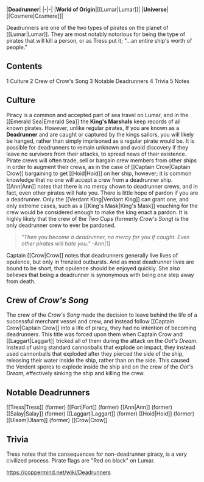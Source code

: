 |**Deadrunner**|
|-|-|
|**World of Origin**|[[Lumar\|Lumar]]|
|**Universe**|[[Cosmere\|Cosmere]]|

Deadrunners are one of the two types of pirates on the planet of [[Lumar\|Lumar]]. They are most notably notorious for being the type of pirates that will kill a person, or as Tress put it; "...an entire ship's worth of people."

## Contents

1 Culture
2 Crew of Crow's Song
3 Notable Deadrunners
4 Trivia
5 Notes


## Culture
Piracy is a common and accepted part of sea travel on Lumar, and in the [[Emerald Sea\|Emerald Sea]] the **King's Marshals** keep records of all known pirates. However, unlike regular pirates, If you are known as a **Deadrunner** and are caught or captured by the kings sailors, you will likely be hanged, rather than simply imprisoned as a regular pirate would be. It is possible for deadrunners to remain unknown and avoid discovery if they leave no survivors from their attacks, to spread news of their existence.
Pirate crews will often trade, sell or bargain crew members from other ships in order to augment their crews, as in the case of [[Captain Crow\|Captain Crow]] bargaining to get [[Hoid\|Hoid]] on her ship, however; it is common knowledge that no one will accept a crew from a deadrunner ship. [[Ann\|Ann]] notes that there is no mercy shown to deadrunner crews, and in fact, even other pirates will hate you.
There is little hope of pardon if you are a deadrunner. Only the [[Verdant King\|Verdant King]] can grant one, and only extreme cases, such as a [[King's Mask\|King's Mask]] vouching for the crew would be considered enough to make the king enact a pardon. It is highly likely that the crew of the *Two Cups* (formerly *Crow's Song*) is the only deadrunner crew to ever be pardoned.

>“*Then you become a deadrunner, no mercy for you if caught. Even other pirates will hate you.*”
\-Ann[1]


Captain [[Crow\|Crow]] notes that deadrunners generally live lives of opulence, but only in frenzied outbursts. And as most deadrunner lives are bound to be short, that opulence should be enjoyed quickly. She also believes that being a deadrunner is synonymous with being one step away from death.

## Crew of *Crow's Song*
The crew of the *Crow's Song* made the decision to leave behind the life of a successful merchant vessel and crew, and instead follow [[Captain Crow\|Captain Crow]] into a life of piracy, they had no intention of becoming deadrunners. This title was forced upon them when Captain Crow and [[Laggart\|Laggart]] tricked all of them during the attack on the *Oot's Dream*. Instead of using standard cannonballs that explode on impact, they instead used cannonballs that exploded after they pierced the side of the ship, releasing their water inside the ship, rather than on the side. This caused the Verdent spores to explode inside the ship and on the crew of the *Oot's Dream*, effectively sinking the ship and killing the crew.

## Notable Deadrunners
[[Tress\|Tress]] (former)
[[Fort\|Fort]] (former)
[[Ann\|Ann]] (former)
[[Salay\|Salay]] (former)
[[Laggart\|Laggart]] (former)
[[Hoid\|Hoid]] (former)
[[Ulaam\|Ulaam]] (former)
[[Crow\|Crow]]
## Trivia
Tress notes that the consequences for non-deadrunner piracy, is a very civilized process.
Pirate flags are "Red on black" on Lumar.


https://coppermind.net/wiki/Deadrunners